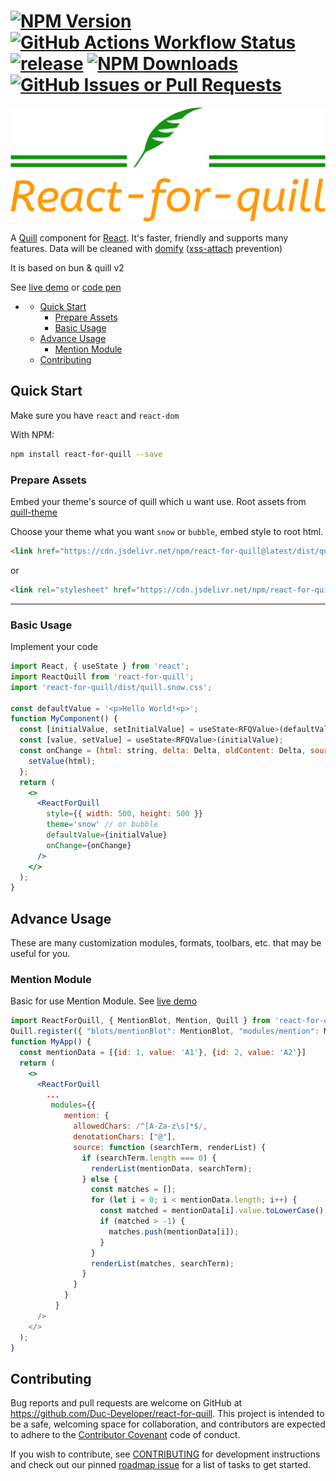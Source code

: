 [![NPM Version](https://img.shields.io/npm/v/react-for-quill?labelColor=%23C12127)](https://www.npmjs.com/package/react-for-quill)
[![GitHub Actions Workflow Status](https://img.shields.io/github/actions/workflow/status/Duc-Developer/react-for-quill/release.yml)](https://github.com/Duc-Developer/react-for-quill/actions/workflows/release.yml)
[![release](https://img.shields.io/github/release-date/Duc-Developer/react-for-quill?display_date=published_at)](https://github.com/Duc-Developer/react-for-quill/releases)
[![NPM Downloads](https://img.shields.io/npm/d18m/react-for-quill)](http://www.npmtrends.com/react-for-quill)
[![GitHub Issues or Pull Requests](https://img.shields.io/github/issues/Duc-Developer/react-for-quill)](https://github.com/Duc-Developer/react-for-quill/issues)
==============================================================================

![react-for-quill-logo](/assets/logo.png)


A [Quill] component for [React]. It's faster, friendly and supports many features. Data will be cleaned with [domify](https://www.npmjs.com/package/domify) ([xss-attach](https://owasp.org/www-community/attacks/xss) prevention)

It is based on bun & quill v2

See [live demo] or [code pen]

[quill]: https://quilljs.com
[react]: https://facebook.github.io/react/
[live demo]: https://duc-developer.github.io/react-for-quill
[code pen]: https://codepen.io/Duc-Developer/pen/LYovqVL

- [](#)
  - [Quick Start](#quick-start)
    - [Prepare Assets](#prepare-assets)
    - [Basic Usage](#basic-usage)
  - [Advance Usage](#advance-usage)
    - [Mention Module](#mention-module)
  - [Contributing](#contributing)

## Quick Start

Make sure you have `react` and `react-dom`

With NPM:
```sh
npm install react-for-quill --save
```

### Prepare Assets
Embed your theme's source of quill which u want use.
Root assets from [quill-theme](https://quilljs.com/docs/customization/themes#themes)

Choose your theme what you want `snow` or `bubble`, embed style to root html.

```html
<link href="https://cdn.jsdelivr.net/npm/react-for-quill@latest/dist/quill.snow.css" rel="stylesheet" />
```
or
```html
<link rel="stylesheet" href="https://cdn.jsdelivr.net/npm/react-for-quill@latest/dist/quill.bubble.css" />
```

---

### Basic Usage

Implement your code
```jsx
import React, { useState } from 'react';
import ReactQuill from 'react-for-quill';
import 'react-for-quill/dist/quill.snow.css';

const defaultValue = '<p>Hello World!<p>';
function MyComponent() {
  const [initialValue, setInitialValue] = useState<RFQValue>(defaultValue);
  const [value, setValue] = useState<RFQValue>(initialValue);
  const onChange = (html: string, delta: Delta, oldContent: Delta, source: EmitterSource) => {
    setValue(html);
  };
  return (
    <>
      <ReactForQuill
        style={{ width: 500, height: 500 }}
        theme='snow' // or bubble
        defaultValue={initialValue}
        onChange={onChange}
      />
    </>
  );
}
```

## Advance Usage
These are many customization modules, formats, toolbars, etc. that may be useful for you.

### Mention Module
Basic for use Mention Module. See [live demo](https://duc-developer.github.io/react-for-quill)
```jsx
import ReactForQuill, { MentionBlot, Mention, Quill } from 'react-for-quill';
Quill.register({ "blots/mentionBlot": MentionBlot, "modules/mention": Mention });
function MyApp() {
  const mentionData = [{id: 1, value: 'A1'}, {id: 2, value: 'A2'}]
  return (
    <>
      <ReactForQuill
        ...
         modules={{
            mention: {
              allowedChars: /^[A-Za-z\s]*$/,
              denotationChars: ["@"],
              source: function (searchTerm, renderList) {
                if (searchTerm.length === 0) {
                  renderList(mentionData, searchTerm);
                } else {
                  const matches = [];
                  for (let i = 0; i < mentionData.length; i++) {
                    const matched = mentionData[i].value.toLowerCase().indexOf(searchTerm.toLowerCase());
                    if (matched > -1) {
                      matches.push(mentionData[i]);
                    }
                  }
                  renderList(matches, searchTerm);
                }
              }
            }
          }
      />
    </>
  );
}
```

## Contributing

Bug reports and pull requests are welcome on GitHub at https://github.com/Duc-Developer/react-for-quill. This project is intended to be a safe, welcoming space for collaboration, and contributors are expected to adhere to the [Contributor Covenant](/CODE_OF_CONDUCT.md) code of conduct.

If you wish to contribute, see [CONTRIBUTING](/CONTRIBUTING.md) for development instructions and check out our pinned
[roadmap issue](https://github.com/Duc-Developer/react-for-quill/issues) for a list of tasks to get started.
